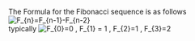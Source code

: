 The Formula for the Fibonacci sequence is as follows </br>
![F_{n}=F_{n-1}-F_{n-2}](https://render.githubusercontent.com/render/math?math=F_%7Bn%7D%3DF_%7Bn-1%7D-F_%7Bn-2%7D) </br>
typically ![F_{0}=0 , F_{1} = 1 , F_{2}=1 , F_{3}=2](https://render.githubusercontent.com/render/math?math=F_%7B0%7D%3D0%20%2C%20F_%7B1%7D%20%3D%201%20%2C%20F_%7B2%7D%3D1%20%2C%20F_%7B3%7D%3D2) </br>

